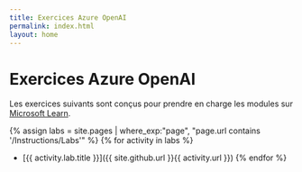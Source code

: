 ```yaml
---
title: Exercices Azure OpenAI
permalink: index.html
layout: home
---
```


# Exercices Azure OpenAI

Les exercices suivants sont conçus pour prendre en charge les modules sur [Microsoft Learn](https://learn.microsoft.com/training/browse/?terms=OpenAI).


{% assign labs = site.pages | where_exp:"page", "page.url contains '/Instructions/Labs'" %} {% for activity in labs  %}
- [{{ activity.lab.title }}]({{ site.github.url }}{{ activity.url }}) {% endfor %}
